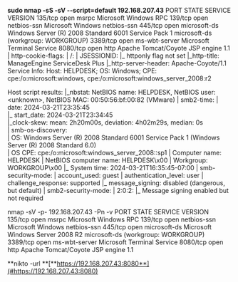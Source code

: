 **sudo nmap \-sS \-sV \-\-script=default 192\.168\.207\.43**
PORT     STATE SERVICE       VERSION
135/tcp  open  msrpc         Microsoft Windows RPC
139/tcp  open  netbios\-ssn   Microsoft Windows netbios\-ssn
445/tcp  open  microsoft\-ds  Windows Server \(R\) 2008 Standard 6001 Service Pack 1 microsoft\-ds \(workgroup: WORKGROUP\)
3389/tcp open  ms\-wbt\-server Microsoft Terminal Service
8080/tcp open  http          Apache Tomcat/Coyote JSP engine 1\.1
| http\-cookie\-flags: 
|   /: 
|     JSESSIONID: 
|\_      httponly flag not set
|\_http\-title: ManageEngine ServiceDesk Plus
|\_http\-server\-header: Apache\-Coyote/1\.1
Service Info: Host: HELPDESK; OS: Windows; CPE: cpe:/o:microsoft:windows, cpe:/o:microsoft:windows\_server\_2008:r2

Host script results:
|\_nbstat: NetBIOS name: HELPDESK, NetBIOS user: \<unknown\>, NetBIOS MAC: 00:50:56:bf:00:82 \(VMware\)
| smb2\-time: 
|   date: 2024\-03\-21T23:35:45                                                                                       
|\_  start\_date: 2024\-03\-21T23:34:45                                                                                 
|\_clock\-skew: mean: 2h20m00s, deviation: 4h02m29s, median: 0s                                                       
| smb\-os\-discovery:                                                                                                 
|   OS: Windows Server \(R\) 2008 Standard 6001 Service Pack 1 \(Windows Server \(R\) 2008 Standard 6\.0\)                 
|   OS CPE: cpe:/o:microsoft:windows\_server\_2008::sp1
|   Computer name: HELPDESK
|   NetBIOS computer name: HELPDESK\\x00
|   Workgroup: WORKGROUP\\x00
|\_  System time: 2024\-03\-21T16:35:45\-07:00
| smb\-security\-mode: 
|   account\_used: guest
|   authentication\_level: user
|   challenge\_response: supported
|\_  message\_signing: disabled \(dangerous, but default\)
| smb2\-security\-mode: 
|   2:0:2: 
|\_    Message signing enabled but not required

nmap \-sV \-p\- 192\.168\.207\.43 \-Pn \-v
PORT     STATE SERVICE       VERSION
135/tcp  open  msrpc         Microsoft Windows RPC
139/tcp  open  netbios\-ssn   Microsoft Windows netbios\-ssn
445/tcp  open  microsoft\-ds  Microsoft Windows Server 2008 R2 microsoft\-ds \(workgroup: WORKGROUP\)
3389/tcp open  ms\-wbt\-server Microsoft Terminal Service
8080/tcp open  http          Apache Tomcat/Coyote JSP engine 1\.1

**nikto \-url **[**https://192.168.207.43:8080**](#https://192.168.207.43:8080)
